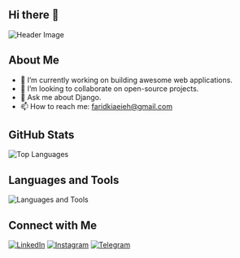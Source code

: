 ## Hi there 👋

![Header Image](https://media.licdn.com/dms/image/D4D16AQF8eUA3stu5PA/profile-displaybackgroundimage-shrink_350_1400/0/1717164577226?e=1723680000&v=beta&t=SAbLs3fLSeJzQOVo9fIgmon4-9UkkxQb139gw3qPcnc)

## About Me

- 🔭 I’m currently working on building awesome web applications.
- 👯 I’m looking to collaborate on open-source projects.
- 💬 Ask me about Django.
- 📫 How to reach me: [faridkiaeieh@gmail.com](mailto:faridkiaeieh@gmail.com)

## GitHub Stats
![Top Languages](https://github-readme-stats.vercel.app/api/top-langs/?username=faridkia&layout=compact&theme=radical)

## Languages and Tools

![Languages and Tools](https://skillicons.dev/icons?i=python,js,html,css,django,postgresql,mysql,git,github,vscode,redis,docker,linux)


## Connect with Me

[![LinkedIn](https://img.shields.io/badge/LinkedIn-blue?style=for-the-badge&logo=linkedin)](https://www.linkedin.com/in/faridkiaeieh)
[![Instagram](https://img.shields.io/badge/Instagram-C13584?style=for-the-badge&logo=instagram&logoColor=white)](https://instagram.com/faridkiaei_)
[![Telegram](https://img.shields.io/badge/Telegram-2CA5E0?style=for-the-badge&logo=telegram&logoColor=white)](https://t.me/faridkiaei)
<!--
**faridkia/faridkia** is a ✨ _special_ ✨ repository because its `README.md` (this file) appears on your GitHub profile.

Here are some ideas to get you started:

- 🔭 I’m currently working on ...
- 🌱 I’m currently learning ...
- 👯 I’m looking to collaborate on ...
- 🤔 I’m looking for help with ...
- 💬 Ask me about ...
- 📫 How to reach me: ...
- 😄 Pronouns: ...
- ⚡ Fun fact: ...
-->
